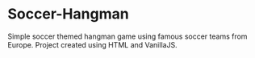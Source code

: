 # Soccer-Hangman
Simple soccer themed hangman game using famous soccer teams from Europe. Project created using HTML and VanillaJS.
